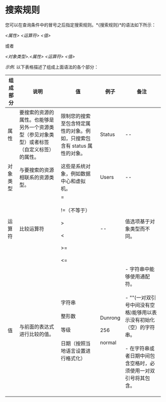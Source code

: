 # 搜索规则

您可以在查询条件中的冒号之后指定搜索规则。*{搜索规则}*的语法如下所示：

*\<属性\> \<运算符\> \<值\>*

或者

*\<对象类型\>.\<属性\> \<运算符\> \<值\>*

*示例*.
以下表格描述了组成上面语法的各个部分：

|组成部分|说明|值|例子|备注|
|--------|----|---|----|----|
|属性|要搜索的资源的属性。也能够是另外一个资源类型（参见对象类型）或者标签（自定义标签）的属性。|限制您的搜索至包含特定属性的对象。例如，只搜索包含有 status 属性的对象。|Status|--|
|对象类型|与要搜索的资源相联系的资源类型。|这些是系统对象，例如数据中心和虚拟机。|Users|--|
|运算符|比较运算符|=<br/><br/>!=（不等于）<br/><br/>\><br/><br/>\<<br/><br/>\>=<br/><br/>\<=|--|值选项基于对象类型而不同。|
|值|与前面的表达式进行比较的值。|字符串<br/><br/>整形数<br/><br/>等级<br/><br/>日期（按照当地语言设置进行格式化）|Dunrong<br/><br/>256<br/><br/>normal|-   字符串中能够使用通配符。<br/><br/>-   ""(一对双引号中间没有空格)能够用以表示没有初始化（空）的字符串。<br/><br/>-   在字符串或者日期中间包含空格时，必须使用一对双引号将其包含。<br/><br/>|
